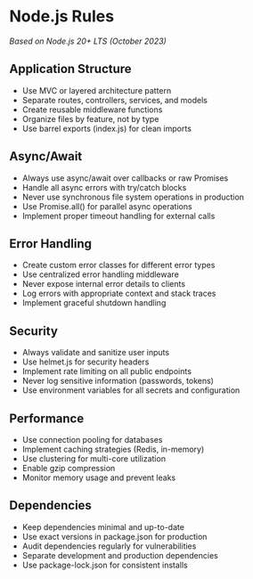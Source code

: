# Node.js Rules

*Based on Node.js 20+ LTS (October 2023)*

## Application Structure
- Use MVC or layered architecture pattern
- Separate routes, controllers, services, and models
- Create reusable middleware functions
- Organize files by feature, not by type
- Use barrel exports (index.js) for clean imports

## Async/Await
- Always use async/await over callbacks or raw Promises
- Handle all async errors with try/catch blocks
- Never use synchronous file system operations in production
- Use Promise.all() for parallel async operations
- Implement proper timeout handling for external calls

## Error Handling
- Create custom error classes for different error types
- Use centralized error handling middleware
- Never expose internal error details to clients
- Log errors with appropriate context and stack traces
- Implement graceful shutdown handling

## Security
- Always validate and sanitize user inputs
- Use helmet.js for security headers
- Implement rate limiting on all public endpoints
- Never log sensitive information (passwords, tokens)
- Use environment variables for all secrets and configuration

## Performance
- Use connection pooling for databases
- Implement caching strategies (Redis, in-memory)
- Use clustering for multi-core utilization
- Enable gzip compression
- Monitor memory usage and prevent leaks

## Dependencies
- Keep dependencies minimal and up-to-date
- Use exact versions in package.json for production
- Audit dependencies regularly for vulnerabilities
- Separate development and production dependencies
- Use package-lock.json for consistent installs